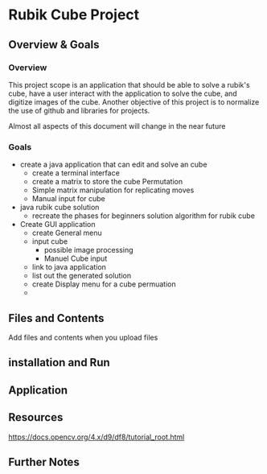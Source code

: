 # **Rubik Cube Project**
## Overview & Goals
### Overview
This project scope is an application that should be able to solve a rubik's cube, have a user interact with the application to solve the cube, and digitize images of the cube. Another objective of this project is to normalize the use of github and libraries for projects. 

Almost all aspects of this document will change in the near future
  
### Goals 
- create a java application that can edit and solve an cube
  - create a terminal interface
  - create a matrix to store the cube Permutation
  - Simple matrix manipulation for replicating moves
  - Manual input for cube 
- java rubik cube solution
  - recreate the phases for beginners solution algorithm for rubik cube 
- Create GUI application
  - create General menu
  - input cube
    - possible image processing 
    - Manuel Cube input
  - link to java application
  - list out the generated solution
  - create Display menu for a cube permuation
  - 

## Files and Contents
Add files and contents when you upload files
## installation and Run
## Application
## Resources
https://docs.opencv.org/4.x/d9/df8/tutorial_root.html
## Further Notes
